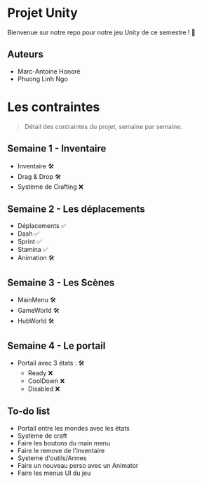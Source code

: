 
# Projet Unity

Bienvenue sur notre repo pour notre jeu Unity de ce semestre ! 👋


## Auteurs

- Marc-Antoine Honoré
- Phuong Linh Ngo

# Les contraintes

> Détail des contraintes du projet, semaine par semaine.

## Semaine 1 - Inventaire
- Inventaire 🛠️
- Drag & Drop 🛠️
- Système de Crafting ❌

## Semaine 2 - Les déplacements
- Déplacements ✅
- Dash ✅
- Sprint ✅
- Stamina ✅
- Animation 🛠️

## Semaine 3 - Les Scènes
- MainMenu 🛠️
- GameWorld 🛠️
- HubWorld 🛠️

## Semaine 4 - Le portail
- Portail avec 3 états : 🛠️
	- Ready ❌
	- CoolDown ❌
	- Disabled ❌

## To-do list

- Portail entre les mondes avec les états
- Système de craft
- Faire les boutons du main menu
- Faire le remove de l'inventaire
- Systeme d'outils/Armes
- Faire un nouveau perso avec un Animator
- Faire les menus UI du jeu
